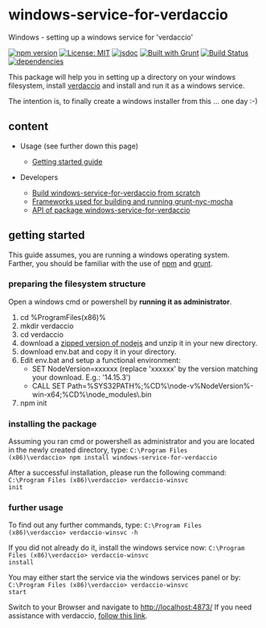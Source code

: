# windows-service-for-verdaccio

Windows - setting up a windows service for 'verdaccio'

[![npm version](https://img.shields.io/npm/v/windows-service-for-verdaccio?color=blue)](https://www.npmjs.com/package/windows-service-for-verdaccio)
[![License: MIT](https://img.shields.io/badge/License-MIT-blue.svg)](https://opensource.org/licenses/MIT)
[![jsdoc](https://img.shields.io/static/v1?label=jsdoc&message=%20api%20&color=blue)](https://jsdoc.app/)
[![Built with Grunt](https://cdn.gruntjs.com/builtwith.svg)](https://gruntjs.com/)
[![Build Status](https://travis-ci.com/db-developer/windows-service-for-verdaccio.svg?branch=master)](https://travis-ci.com/db-developer/windows-service-for-verdaccio)
[![dependencies](https://david-dm.org/db-developer/windows-service-for-verdaccio.svg)](https://david-dm.org/)

This package will help you in setting up a directory on your windows filesystem,
install [verdaccio](https://verdaccio.org) and install and run it as a windows service.

The intention is, to finally create a windows installer from this ... one day :-)

## content ##

* Usage (see further down this page)
  * [Getting started guide](#getting-started)

* Developers
  * [Build windows-service-for-verdaccio from scratch](docs/grunt.md#building)
  * [Frameworks used for building and running grunt-nyc-mocha](docs/frameworks.md)
  * [API of package windows-service-for-verdaccio](docs/api.md)

## getting started ##

This guide assumes, you are running a windows operating system.<br />
Farther, you should be familiar with the use of [npm](https://npmjs.com "Homepage of npm")
and [grunt](https://gruntjs.com "Homepage of grunt").

### preparing the filesystem structure ###

Open a windows cmd or powershell by <b>running it as administrator</b>.<br />
1. cd %ProgramFiles(x86)%
2. mkdir verdaccio
3. cd verdaccio
4. download a [zipped version of nodejs](https://nodejs.org/dist/v14.15.3/node-v14.15.3-win-x64.zip) and unzip it in your new directory.
5. download env.bat and copy it in your directory.
5. Edit env.bat and setup a functional environment:
    * SET NodeVersion=xxxxxx (replace 'xxxxxx' by the version matching your download. E.g.: '14.15.3')
    * CALL SET Path=%SYS32PATH%;%CD%\\node-v%NodeVersion%-win-x64;%CD%\\node_modules\\.bin
6. npm init

### installing the package ###

Assuming you ran cmd or powershell as administrator and you are located in the newly created directory, type:
<code>C:\Program Files (x86)\verdaccio> npm install windows-service-for-verdaccio</code>

After a successful installation, please run the following command:
<code>C:\Program Files (x86)\verdaccio> verdaccio-winsvc init</code>

### further usage ###

To find out any further commands, type:
<code>C:\Program Files (x86)\verdaccio> verdaccio-winsvc -h</code>

If you did not already do it, install the windows service now:
<code>C:\Program Files (x86)\verdaccio> verdaccio-winsvc install</code>

You may either start the service via the windows services panel or by:
<code>C:\Program Files (x86)\verdaccio> verdaccio-winsvc start</code>

Switch to your Browser and navigate to [http://localhost:4873/](http://localhost:4873/)
If you need assistance with verdaccio, [follow this link](https://verdaccio.org).
